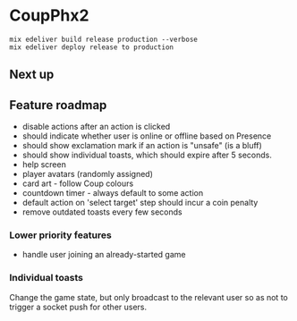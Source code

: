 # CoupPhx2

```
mix edeliver build release production --verbose
mix edeliver deploy release to production
```

## Next up


## Feature roadmap

- disable actions after an action is clicked
- should indicate whether user is online or offline based on Presence
- should show exclamation mark if an action is "unsafe" (is a bluff)
- should show individual toasts, which should expire after 5 seconds.
- help screen
- player avatars (randomly assigned)
- card art - follow Coup colours
- countdown timer - always default to some action
- default action on 'select target' step should incur a coin penalty
- remove outdated toasts every few seconds

### Lower priority features

- handle user joining an already-started game

### Individual toasts

Change the game state, but only broadcast to the relevant user so as not to trigger a socket push for other users.
